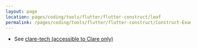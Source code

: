 ```yaml
---
layout: page
location: pages/coding/tools/flutter/flutter-construct/leaf
permalink: /pages/coding/tools/flutter/flutter-construct/Construct-Examples
---
```


- See [clare-tech (accessible to Clare only)](https://github.com/claresudbery/clare-tech/tree/master/organising/private/career/Construct/flutter-construct/construct-examples.md)